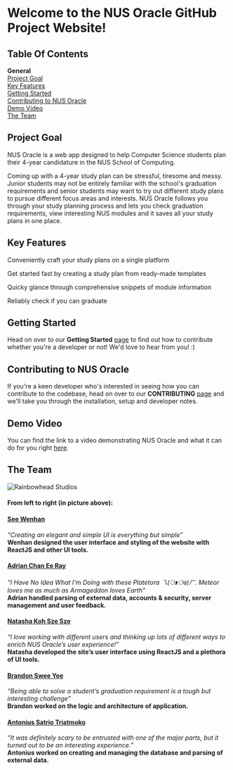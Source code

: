 Welcome to the NUS Oracle GitHub Project Website!
====================================================

Table Of Contents
------------
**General**      
[Project Goal](#project-goal)      
[Key Features](#key-features)      
[Getting Started](#getting-started)        
[Contributing to NUS Oracle](#contributing-to-nus-oracle)        
[Demo Video](#demo-video)        
[The Team](#the-team)        

Project Goal
------------
NUS Oracle is a web app designed to help Computer Science students plan their 4-year candidature in the NUS School of Computing.

Coming up with a 4-year study plan can be stressful, tiresome and messy. Junior students may not be entirely familiar with the school's graduation requirements and senior students may want to try out different study plans to pursue different focus areas and interests. NUS Oracle follows you through your study planning process and lets you check graduation requirements, view interesting NUS modules and it saves all your study plans in one place.

Key Features
------------
Conveniently craft your study plans on a single platform

Get started fast by creating a study plan from ready-made templates

Quicky glance through comprehensive snippets of module information

Reliably check if you can graduate

Getting Started
----------------
Head on over to our **Getting Started** [page](https://github.com/nus-mtp/nus-oracle/wiki/getting-started) to find out how to contribute whether you're a developer or not! We'd love to hear from you! :) 

Contributing to NUS Oracle
---------------------------
If you're a keen developer who's interested in seeing how you can contribute to the codebase, head on over to our **CONTRIBUTING** [page](https://github.com/nus-mtp/nus-oracle/blob/master/CONTRIBUTING.md) and we'll take you through the installation, setup and developer notes.

Demo Video
-----------
You can find the link to a video demonstrating NUS Oracle and what it can do for you right [here](www.youtube.com).

The Team
---------
![Rainbowhead Studios](https://nus-mtp.github.io/1617/images/rainbowhead.jpg "Rainbowhead Studios")

#### From left to right (in picture above):
#### [See Wenhan](https://github.com/walrys)
*“Creating an elegant and simple UI is everything but simple”*       
**Wenhan designed the user interface and styling of the website with ReactJS and other UI tools.**       

#### [Adrian Chan Ee Ray](https://github.com/IamVacer)
*“I Have No Idea What I'm Doing with these Platetora 乁(⚆ᴥ⚆ʋ)ㄏ. Meteor loves me as much as Armageddon loves Earth”*       
**Adrian handled parsing of external data, accounts & security, server management and user feedback.**       

#### [Natasha Koh Sze Sze](https://github.com/NatashaKSS)
*“I love working with different users and thinking up lots of different ways to enrich NUS Oracle’s user experience!”*       
**Natasha developed the site’s user interface using ReactJS and a plethora of UI tools.**       

#### [Brandon Swee Yee](https://github.com/bsweeyee)
*“Being able to solve a student’s graduation requirement is a tough but interesting challenge”*       
**Brandon worked on the logic and architecture of application.**       

#### [Antonius Satrio Triatmoko](https://github.com/Satrio1610)        
*“It was definitely scary to be entrusted with one of the major parts, but it turned out to be an interesting experience.”*       
**Antonius worked on creating and managing the database and parsing of external data.**        


